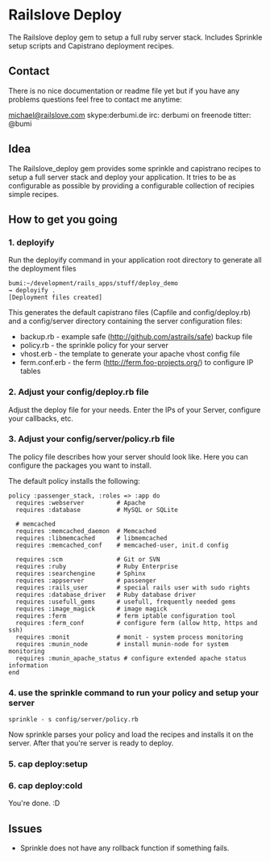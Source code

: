 # Railslove Deploy


The Railslove deploy gem to setup a full ruby server stack. Includes Sprinkle setup scripts and Capistrano deployment recipes.


## Contact

There is no nice documentation or readme file yet but if you have any problems questions feel free to contact me anytime:

michael@railslove.com
skype:derbumi.de
irc: derbumi on freenode
titter: @bumi


## Idea

The Railslove_deploy gem provides some sprinkle and capistrano recipes to setup a full server stack and deploy your application. It tries to be as configurable as possible by providing a configurable collection of recipies simple recipes.

## How to get you going


### 1. deployify

Run the deployify command in your application root directory to generate all the deployment files
    
    bumi:~/development/rails_apps/stuff/deploy_demo 
    → deployify .
    [Deployment files created]
    
This generates the default capistrano files (Capfile and config/deploy.rb) and a config/server directory containing the server configuration files:

* backup.rb - example safe (http://github.com/astrails/safe) backup file
* policy.rb - the sprinkle policy for your server
* vhost.erb - the template to generate your apache vhost config file
* ferm.conf.erb  - the ferm (http://ferm.foo-projects.org/) to configure IP tables

### 2. Adjust your config/deploy.rb file

Adjust the deploy file for your needs. Enter the IPs of your Server, configure your callbacks, etc.

### 3. Adjust your config/server/policy.rb file 

The policy file describes how your server should look like. Here you can configure the packages you want to install. 

The default policy installs the following:
    
    policy :passenger_stack, :roles => :app do
      requires :webserver         # Apache
      requires :database          # MySQL or SQLite

      # memcached
      requires :memcached_daemon  # Memcached
      requires :libmemcached      # libmemcached
      requires :memcached_conf    # memcached-user, init.d config 

      requires :scm               # Git or SVN
      requires :ruby              # Ruby Enterprise
      requires :searchengine      # Sphinx
      requires :appserver         # passenger
      requires :rails_user        # special rails user with sudo rights
      requires :database_driver   # Ruby database driver
      requires :usefull_gems      # usefull, frequently needed gems
      requires :image_magick      # image magick
      requires :ferm              # ferm iptable configuration tool
      requires :ferm_conf         # configure ferm (allow http, https and ssh)
      requires :monit             # monit - system process monitoring
      requires :munin_node        # install munin-node for system monitoring
      requires :munin_apache_status # configure extended apache status information
    end
    
### 4. use the sprinkle command to run your policy and setup your server

    sprinkle - s config/server/policy.rb

Now sprinkle parses your policy and load the recipes and installs it on the server. After that you're server is ready to deploy. 

### 5. cap deploy:setup
### 6. cap deploy:cold

You're done. :D



## Issues

* Sprinkle does not have any rollback function if something fails.